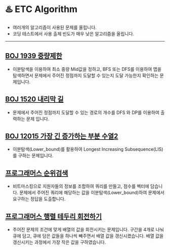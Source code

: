 # ♨️ ETC Algorithm

- 여러개의 알고리즘이 사용된 문제를 올립니다.
- 코딩 테스트에서 사용 출제 빈도가 매우 낮은 알고리즘을 올립니다.

---
## [BOJ 1939 중량제한](https://daisy-day.tistory.com/153)
* 이분탐색을 이용하여 최소 중량 Mid값을 정하고, BFS 또는 DFS를 이용하여 맵을 탐색하면서 문제에서 주어진 정점까지 도달할 수 있는지 도달 가능한지 확인하는 문제입니다.

## [BOJ 1520 내리막 길](https://daisy-day.tistory.com/159)
* 문제에서 주어진 정점까지 도달할 수 있는 경로의 개수를 DFS 와 DP를 이용하여 출력하는 문제 입니다.

## [BOJ 12015 가장 긴 증가하는 부분 수열2](https://daisy-day.tistory.com/162)
* 이분탐색(Lower_bound)를 활용하여 Longest Increasing Subsequence(LIS)를 구하는 문제입니다.

## [프로그래머스 순위검색](https://daisy-day.tistory.com/178)
* 비트마스킹으로 지원자들의 정보를 조합하여 쿼리를 만들고, 점수를 벡터에 담습니다. 문제에서 주어진 쿼리에 해당하는 값을 이분탐색(Lower_bound)하여 문제에서 요구하는 정답을 도출합니다.

## [프로그래머스 행렬 테두리 회전하기](https://daisy-day.tistory.com/179)
* 주어진 문제의 조건에 맞게 배열의 값을 회전시키는 문제입니다. 구간을 4개로 나눠 큐에 담고, 큐에 담은 값들을 하나씩 빼주면서 배열 값을 갱신시켰습니다. 배열 값을 갱신시키는 과정에서 가장 작은 값을 구하였습니다.
